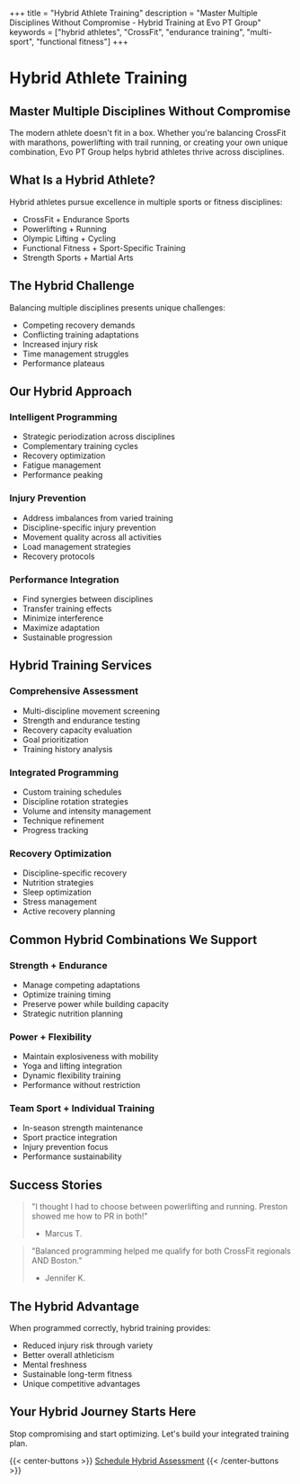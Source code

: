 +++
title = "Hybrid Athlete Training"
description = "Master Multiple Disciplines Without Compromise - Hybrid Training at Evo PT Group"
keywords = ["hybrid athletes", "CrossFit", "endurance training", "multi-sport", "functional fitness"]
+++

# Hybrid Athlete Training
## Master Multiple Disciplines Without Compromise

The modern athlete doesn't fit in a box. Whether you're balancing CrossFit with marathons, powerlifting with trail running, or creating your own unique combination, Evo PT Group helps hybrid athletes thrive across disciplines.

## What Is a Hybrid Athlete?

Hybrid athletes pursue excellence in multiple sports or fitness disciplines:
- CrossFit + Endurance Sports
- Powerlifting + Running
- Olympic Lifting + Cycling
- Functional Fitness + Sport-Specific Training
- Strength Sports + Martial Arts

## The Hybrid Challenge

Balancing multiple disciplines presents unique challenges:
- Competing recovery demands
- Conflicting training adaptations
- Increased injury risk
- Time management struggles
- Performance plateaus

## Our Hybrid Approach

### Intelligent Programming
- Strategic periodization across disciplines
- Complementary training cycles
- Recovery optimization
- Fatigue management
- Performance peaking

### Injury Prevention
- Address imbalances from varied training
- Discipline-specific injury prevention
- Movement quality across all activities
- Load management strategies
- Recovery protocols

### Performance Integration
- Find synergies between disciplines
- Transfer training effects
- Minimize interference
- Maximize adaptation
- Sustainable progression

## Hybrid Training Services

### Comprehensive Assessment
- Multi-discipline movement screening
- Strength and endurance testing
- Recovery capacity evaluation
- Goal prioritization
- Training history analysis

### Integrated Programming
- Custom training schedules
- Discipline rotation strategies
- Volume and intensity management
- Technique refinement
- Progress tracking

### Recovery Optimization
- Discipline-specific recovery
- Nutrition strategies
- Sleep optimization
- Stress management
- Active recovery planning

## Common Hybrid Combinations We Support

### Strength + Endurance
- Manage competing adaptations
- Optimize training timing
- Preserve power while building capacity
- Strategic nutrition planning

### Power + Flexibility
- Maintain explosiveness with mobility
- Yoga and lifting integration
- Dynamic flexibility training
- Performance without restriction

### Team Sport + Individual Training
- In-season strength maintenance
- Sport practice integration
- Injury prevention focus
- Performance sustainability

## Success Stories

> "I thought I had to choose between powerlifting and running. Preston showed me how to PR in both!"
> - Marcus T.

> "Balanced programming helped me qualify for both CrossFit regionals AND Boston."
> - Jennifer K.

## The Hybrid Advantage

When programmed correctly, hybrid training provides:
- Reduced injury risk through variety
- Better overall athleticism
- Mental freshness
- Sustainable long-term fitness
- Unique competitive advantages

## Your Hybrid Journey Starts Here

Stop compromising and start optimizing. Let's build your integrated training plan.

{{< center-buttons >}}
  <a href="https://scheduling.go.promptemr.com/onlineScheduling?w=2408&s=DL" class="btn btn-template-main">Schedule Hybrid Assessment</a>
{{< /center-buttons >}}
